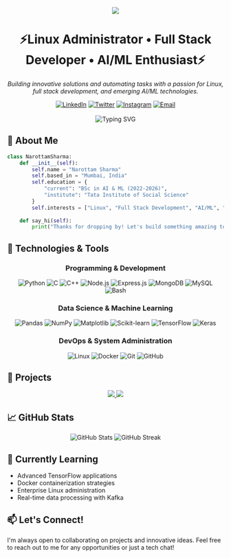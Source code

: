 <!-- Dynamic GitHub Profile Header -->
<div align="center">
  <img src="https://capsule-render.vercel.app/api?type=waving&color=gradient&height=200&section=header&text=Narottam%20Sharma&fontSize=80&fontAlignY=35&animation=fadeIn&fontColor=ffffff" />
</div>

<h1 align="center">⚡Linux Administrator • Full Stack Developer • AI/ML Enthusiast⚡</h1>

<p align="center">
  <em>Building innovative solutions and automating tasks with a passion for Linux, full stack development, and emerging AI/ML technologies.</em>
</p>

<div align="center">
  <a href="https://www.linkedin.com/in/nar0ttam/"><img src="https://img.shields.io/badge/LinkedIn-0077B5?style=flat-square&logo=linkedin&logoColor=white" alt="LinkedIn" /></a>
  <a href="https://x.com/_narottamm"><img src="https://img.shields.io/badge/Twitter-1DA1F2?style=flat-square&logo=twitter&logoColor=white" alt="Twitter" /></a>
  <a href="https://www.instagram.com/nar0ttamm/"><img src="https://img.shields.io/badge/Instagram-E4405F?style=flat-square&logo=instagram&logoColor=white" alt="Instagram" /></a>
  <a href="mailto:narottam18879@gmail.com"><img src="https://img.shields.io/badge/Email-D14836?style=flat-square&logo=gmail&logoColor=white" alt="Email" /></a>
</div>

<br>

<!-- Tech Stack Animation -->
<div align="center">
  <img src="https://readme-typing-svg.herokuapp.com?font=Fira+Code&pause=1000&color=4EA9D3&center=true&vCenter=true&width=435&lines=Linux+System+Administration;Full+Stack+Development;AI%2FML+Specialist;Python+Automation" alt="Typing SVG" />
</div>

## 💫 About Me

```python
class NarottamSharma:
    def __init__(self):
        self.name = "Narottam Sharma"
        self.based_in = "Mumbai, India"
        self.education = {
            "current": "BSc in AI & ML (2022-2026)",
            "institute": "Tata Institute of Social Science"
        }
        self.interests = ["Linux", "Full Stack Development", "AI/ML", "Automation"]
        
    def say_hi(self):
        print("Thanks for dropping by! Let's build something amazing together!")
```

## 🔧 Technologies & Tools

<div align="center">
  
  ### Programming & Development
  <img src="https://img.shields.io/badge/Python-3776AB?style=for-the-badge&logo=python&logoColor=white" alt="Python" />
  <img src="https://img.shields.io/badge/C-00599C?style=for-the-badge&logo=c&logoColor=white" alt="C" />
  <img src="https://img.shields.io/badge/C++-00599C?style=for-the-badge&logo=c%2B%2B&logoColor=white" alt="C++" />
  <img src="https://img.shields.io/badge/Node.js-339933?style=for-the-badge&logo=nodedotjs&logoColor=white" alt="Node.js" />
  <img src="https://img.shields.io/badge/Express.js-000000?style=for-the-badge&logo=express&logoColor=white" alt="Express.js" />
  <img src="https://img.shields.io/badge/MongoDB-4EA94B?style=for-the-badge&logo=mongodb&logoColor=white" alt="MongoDB" />
  <img src="https://img.shields.io/badge/MySQL-4479A1?style=for-the-badge&logo=mysql&logoColor=white" alt="MySQL" />
  <img src="https://img.shields.io/badge/Bash-4EAA25?style=for-the-badge&logo=gnu-bash&logoColor=white" alt="Bash" />
  
  ### Data Science & Machine Learning
  <img src="https://img.shields.io/badge/Pandas-150458?style=for-the-badge&logo=pandas&logoColor=white" alt="Pandas" />
  <img src="https://img.shields.io/badge/NumPy-013243?style=for-the-badge&logo=numpy&logoColor=white" alt="NumPy" />
  <img src="https://img.shields.io/badge/Matplotlib-3776AB?style=for-the-badge&logo=python&logoColor=white" alt="Matplotlib" />
  <img src="https://img.shields.io/badge/scikit_learn-F7931E?style=for-the-badge&logo=scikit-learn&logoColor=white" alt="Scikit-learn" />
  <img src="https://img.shields.io/badge/TensorFlow-FF6F00?style=for-the-badge&logo=tensorflow&logoColor=white" alt="TensorFlow" />
  <img src="https://img.shields.io/badge/Keras-D00000?style=for-the-badge&logo=keras&logoColor=white" alt="Keras" />
  
  ### DevOps & System Administration
  <img src="https://img.shields.io/badge/Linux-FCC624?style=for-the-badge&logo=linux&logoColor=black" alt="Linux" />
  <img src="https://img.shields.io/badge/Docker-2496ED?style=for-the-badge&logo=docker&logoColor=white" alt="Docker" />
  <img src="https://img.shields.io/badge/Git-F05032?style=for-the-badge&logo=git&logoColor=white" alt="Git" />
  <img src="https://img.shields.io/badge/GitHub-181717?style=for-the-badge&logo=github&logoColor=white" alt="GitHub" />
</div>

## 🚀 Projects

<div align="center">
  <a href="https://github.com/nar0ttamm/truckoilcorp">
    <img src="https://github-readme-stats.vercel.app/api/pin/?username=nar0ttamm&repo=truckoilcorp&theme=radical" />
  </a>
  <a href="https://github.com/nar0ttamm/trinitx">
    <img src="https://github-readme-stats.vercel.app/api/pin/?username=nar0ttamm&repo=trinitx&theme=radical" />
  </a>
</div>

## 📈 GitHub Stats

<div align="center">
  <img src="https://github-readme-stats.vercel.app/api?username=nar0ttamm&show_icons=true&theme=radical" alt="GitHub Stats" />
  <img src="https://github-readme-streak-stats.herokuapp.com/?user=nar0ttamm&theme=radical" alt="GitHub Streak" />
</div>

## 🌱 Currently Learning

- Advanced TensorFlow applications
- Docker containerization strategies
- Enterprise Linux administration
- Real-time data processing with Kafka

## 📫 Let's Connect!

I'm always open to collaborating on projects and innovative ideas. Feel free to reach out to me for any opportunities or just a tech chat! 
